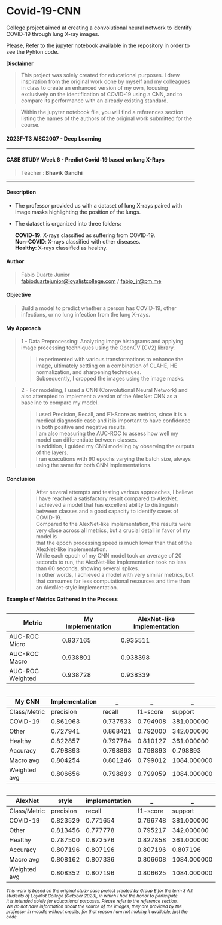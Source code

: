 # Covid-19-CNN
College project aimed at creating a convolutional neural network to identify COVID-19 through lung X-ray images.

Please, Refer to the jupyter notebook available in the repository in order to see the Pyhton code.

**Disclaimer**

> This project was solely created for educational purposes. I drew inspiration from the original work done by myself and my colleagues in class to create an enhanced version of my own, focusing exclusively on the identification of COVID-19 using a CNN, and to compare its performance with an already existing standard.

> Within the jupyter notebook file, you will find a references section listing the names of the authors of the original work submitted for the course.

#### 2023F-T3 AISC2007 - Deep Learning

---

#### CASE STUDY Week 6 - Predict Covid-19 based on lung X-Rays

> Teacher : **Bhavik Gandhi**
---

#### Description
- The professor provided us with a dataset of lung X-rays paired with image masks highlighting the position of the lungs.
- The dataset is organized into three folders:

    **COVID-19**: X-rays classified as suffering from COVID-19.<br>
    **Non-COVID**: X-rays classified with other diseases.<br>
    **Healthy**: X-rays classified as healthy.<br>


#### Author
> Fabio Duarte Junior <br> fabioduartejunior@loyalistcollege.com / fabio_jr@pm.me


#### Objective
> Build a model to predict whether a person has COVID-19, other infections, or no lung infection from the lung X-rays.

#### My Approach
> 1 - Data Preprocessing: Analyzing image histograms and applying image processing techniques using the OpenCV (CV2) library.
>> I experimented with various transformations to enhance the image, ultimately settling on a combination of CLAHE, HE normalization, and sharpening techniques.<br>
>> Subsequently, I cropped the images using the image masks.

> 2 - For modeling, I used a CNN (Convolutional Neural Network) and also attempted to implement a version of the AlexNet CNN as a baseline to compare my model.
>> I used Precision, Recall, and F1-Score as metrics, since it is a medical diagnostic case and it is important to have confidence in both positive and negative results.<br>
>> I am also measuring the AUC-ROC to assess how well my model can differentiate between classes.<br>
>> In addition, I guided my CNN modeling by observing the outputs of the layers.<br>
>> I ran executions with 90 epochs varying the batch size, always using the same for both CNN implementations.

#### Conclusion
>> After several attempts and testing various approaches, I believe I have reached a satisfactory result compared to AlexNet.<br>
>> I achieved a model that has excellent ability to distinguish between classes and a good capacity to identify cases of COVID-19.<br>
>> Compared to the AlexNet-like implementation, the results were very close across all metrics, but a crucial detail in favor of my model is<br>
>> that the epoch processing speed is much lower than that of the AlexNet-like implementation.<br>
>> While each epoch of my CNN model took an average of 20 seconds to run, the AlexNet-like implementation took no less than 60 seconds, showing several spikes.<br>
>> In other words, I achieved a model with very similar metrics, but that consumes far less computational resources and time than an AlexNet-style implementation.

**Example of Metrics Gathered in the Process**

<span style="white-space: nowrap;display: inline;">
<span style="float:left;"> 
    
| Metric           | My Implementation | AlexNet-like Implementation |
|------------------|-------------------|-----------------------------|
| AUC-ROC Micro    | 0.937165          | 0.935511                    |
| AUC-ROC Macro    | 0.938801          | 0.938398                    |
| AUC-ROC Weighted | 0.938728          | 0.938339                    |
    
</span>
    
<span style="float:left;"> 

My CNN| Implementation| _| _ | _
---|---|---|---|---
Class/Metric| precision| recall| f1-score | support
COVID-19|0.861963|0.737533|0.794908|381.000000
Other|0.727941|0.868421|0.792000|342.000000
Healthy|0.822857|0.797784|0.810127|361.000000
Accuracy|0.798893|0.798893|0.798893|0.798893
Macro avg|0.804254|0.801246|0.799012|1084.000000
Weighted avg|0.806656|0.798893|0.799059|1084.000000
</span>
<span style="float:left;display: inline;"> 
  

AlexNet| style|implementation|_ |_    
---|---|---|---|---    
Class/Metric| precision|recall|f1-score|support
COVID-19|0.823529|0.771654|0.796748|381.000000
Other|0.813456|0.777778|0.795217|342.000000
Healthy|0.787500|0.872576|0.827858|361.000000
Accuracy|0.807196|0.807196|0.807196|0.807196
Macro avg|0.808162|0.807336|0.806608|1084.000000
Weighted avg|0.808352|0.807196|0.806625|1084.000000

</span>
</span>



<br>
<h6><small>This work is based on the original study case project created by Group E for the term 3 A.I. students of Loyalist College (October 2023), in which I had the honor to participate.<br>
It is intended solely for educational purposes.
Please refer to the reference section.<br>
We do not have information about the source of the images, they are provided by the professor in moodle without credits, for that reason I am not making it available, just the code.</small></h6>
